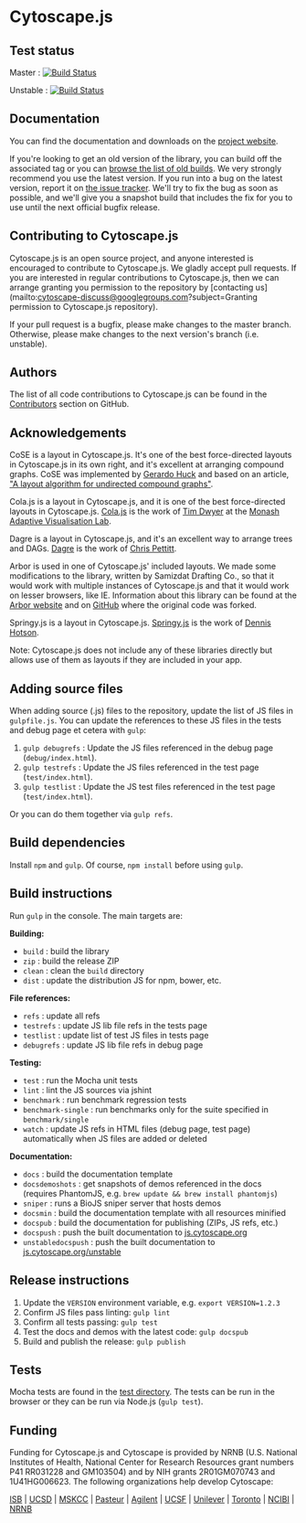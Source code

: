 # Cytoscape.js



## Test status

Master : [![Build Status](https://travis-ci.org/cytoscape/cytoscape.js.svg?branch=master)](https://travis-ci.org/cytoscape/cytoscape.js)

Unstable : [![Build Status](https://travis-ci.org/cytoscape/cytoscape.js.svg?branch=unstable)](https://travis-ci.org/cytoscape/cytoscape.js)



## Documentation

You can find the documentation and downloads on the [project website](http://js.cytoscape.org).

If you're looking to get an old version of the library, you can build off the associated tag or you can [browse the list of old builds](http://cytoscape.github.io/cytoscape.js/download/).  We very strongly recommend you use the latest version.  If you run into a bug on the latest version, report it on [the issue tracker](https://github.com/cytoscape/cytoscape.js/issues).  We'll try to fix the bug as soon as possible, and we'll give you a snapshot build that includes the fix for you to use until the next official bugfix release.




## Contributing to Cytoscape.js

Cytoscape.js is an open source project, and anyone interested is encouraged to contribute to Cytoscape.js.  We gladly accept pull requests.  If you are interested in regular contributions to Cytoscape.js, then we can arrange granting you permission to the repository by [contacting us](mailto:cytoscape-discuss@googlegroups.com?subject=Granting permission to Cytoscape.js repository).

If your pull request is a bugfix, please make changes to the master branch.  Otherwise, please make changes to the next version's branch (i.e. unstable).



## Authors

The list of all code contributions to Cytoscape.js can be found in the [Contributors](https://github.com/cytoscape/cytoscape.js/graphs/contributors) section on GitHub.


## Acknowledgements

CoSE is a layout in Cytoscape.js.  It's one of the best force-directed layouts in Cytoscape.js in its own right, and it's excellent at arranging compound graphs.  CoSE was implemented by [Gerardo Huck](http://linkedin.com/in/gerardohuck/) and based on an article, ["A layout algorithm for undirected compound graphs"](http://dl.acm.org/citation.cfm?id=1498047&CFID=429377863&CFTOKEN=94691144).

Cola.js is a layout in Cytoscape.js, and it is one of the best force-directed layouts in Cytoscape.js.  [Cola.js](http://marvl.infotech.monash.edu/webcola/) is the work of [Tim Dwyer](http://www.csse.monash.edu.au/~tdwyer/) at the [Monash Adaptive Visualisation Lab](http://marvl.infotech.monash.edu/).

Dagre is a layout in Cytoscape.js, and it's an excellent way to arrange trees and DAGs.  [Dagre](https://github.com/cpettitt/dagre) is the work of [Chris Pettitt](https://www.linkedin.com/in/chrismpettitt).

Arbor is used in one of Cytoscape.js' included layouts.  We made some modifications to the library, written by Samizdat Drafting Co., so that it would work with multiple instances of Cytoscape.js and that it would work on lesser browsers, like IE.  Information about this library can be found at the [Arbor website](http://arborjs.org/) and on [GitHub](https://github.com/maxkfranz/arbor) where the original code was forked.

Springy.js is a layout in Cytoscape.js.  [Springy.js](http://getspringy.com) is the work of [Dennis Hotson](http://dhotson.tumblr.com/).

Note: Cytoscape.js does not include any of these libraries directly but allows use of them as layouts if they are included in your app.





## Adding source files

When adding source (.js) files to the repository, update the list of JS files in `gulpfile.js`.  You can update the references to these JS files in the tests and debug page et cetera with `gulp`:

 1. `gulp debugrefs` : Update the JS files referenced in the debug page (`debug/index.html`).
 1. `gulp testrefs` : Update the JS files referenced in the test page (`test/index.html`).
 1. `gulp testlist` : Update the JS test files referenced in the test page (`test/index.html`).

Or you can do them together via `gulp refs`.



## Build dependencies

Install `npm` and `gulp`.  Of course, `npm install` before using `gulp`.




## Build instructions

Run `gulp` in the console.  The main targets are:

**Building:**
 * `build` : build the library
 * `zip` : build the release ZIP
 * `clean` : clean the `build` directory
 * `dist` : update the distribution JS for npm, bower, etc.

**File references:**
 * `refs` : update all refs
  * `testrefs` : update JS lib file refs in the tests page
  * `testlist` : update list of test JS files in tests page
  * `debugrefs` : update JS lib file refs in debug page

**Testing:**
 * `test` : run the Mocha unit tests
 * `lint` : lint the JS sources via jshint
 * `benchmark` : run benchmark regression tests
 * `benchmark-single` : run benchmarks only for the suite specified in `benchmark/single`
 * `watch` : update JS refs in HTML files (debug page, test page) automatically when JS files are added or deleted

**Documentation:**
 * `docs` : build the documentation template
 * `docsdemoshots` : get snapshots of demos referenced in the docs (requires PhantomJS, e.g. `brew update && brew install phantomjs`)
 * `sniper` : runs a BioJS sniper server that hosts demos
 * `docsmin` : build the documentation template with all resources minified
 * `docspub` : build the documentation for publishing (ZIPs, JS refs, etc.)
 * `docspush` : push the built documentation to [js.cytoscape.org](http://js.cytoscape.org)
 * `unstabledocspush` : push the built documentation to [js.cytoscape.org/unstable](http://js.cytoscape.org/unstable)




## Release instructions

 1. Update the `VERSION` environment variable, e.g. `export VERSION=1.2.3`
 1. Confirm JS files pass linting: `gulp lint`
 1. Confirm all tests passing: `gulp test`
 1. Test the docs and demos with the latest code: `gulp docspub`
 1. Build and publish the release: `gulp publish`



## Tests

Mocha tests are found in the [test directory](https://github.com/cytoscape/cytoscape.js/tree/master/test).  The tests can be run in the browser or they can be run via Node.js (`gulp test`).




## Funding

Funding for Cytoscape.js and Cytoscape is provided by NRNB (U.S. National Institutes of Health, National Center for Research Resources grant numbers P41 RR031228 and GM103504) and by NIH grants 2R01GM070743 and 1U41HG006623. The following organizations help develop Cytoscape:

[ISB](http://www.systemsbiology.org) |
[UCSD](http://www.ucsd.edu) |
[MSKCC](http://cbio.mskcc.org) |
[Pasteur](http://www.pasteur.fr) |
[Agilent](http://www.agilent.com/) |
[UCSF](http://www.ucsf.edu/) |
[Unilever](http://www.unilever.com) |
[Toronto](http://www.utoronto.ca) |
[NCIBI](http://portal.ncibi.org/gateway/index.html) |
[NRNB](http://nrnb.org)
